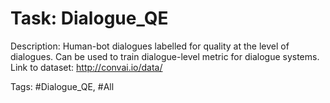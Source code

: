 Task: Dialogue_QE
==================
Description: Human-bot dialogues labelled for quality at the level of dialogues. Can be used to train dialogue-level metric for dialogue systems. Link to dataset: http://convai.io/data/

Tags: #Dialogue_QE, #All

